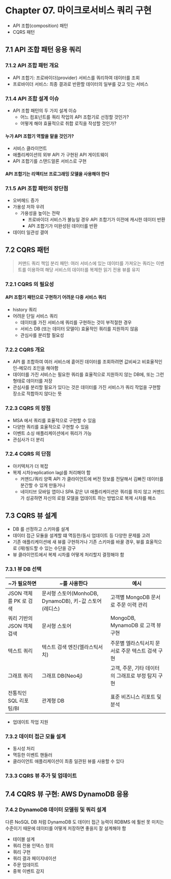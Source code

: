 # Chapter 07. 마이크로서비스 쿼리 구현

- API 조합(composition) 패턴
- CQRS 패턴

## 7.1 API 조합 패턴 응용 쿼리

### 7.1.2 API 조합 패턴 개요

- API 조합기: 프로바이더(provider) 서비스를 쿼리하여 데이터를 조회
- 프로바이더 서비스: 최종 결과로 반환할 데이터의 일부를 갖고 잇는 서비스

### 7.1.4 API 조합 설계 이슈

- API 조합 패턴의 두 가지 설계 이슈
  - 어느 컴포넌트를 쿼리 작업의 API 조합기로 선정할 것인가?
  - 어떻게 해야 효율적으로 취합 로직을 작성할 것인가?

#### 누가 API 조합기 역할을 맡을 것인가?

- 서비스 클라이언트
- 애플리케이션의 외부 API 가 구현된 API 게이트웨이
- API 조합기를 스탠드얼론 서비스로 구현

#### API 조합기는 리액티브 프로그래밍 모델을 사용해야 한다

### 7.1.5 API 조합 패턴의 장단점

- 오버헤드 증가
- 가용성 저하 우려
  - 가용성을 높이는 전략
    - 프로바이더 서비스가 불능일 경우 API 조합기가 이전에 캐시한 데이터 반환
    - API 조합기가 미완성된 데이터를 반환
- 데이터 일관성 결여

## 7.2 CQRS 패턴

> 커맨드 쿼리 책임 분리 패턴: 여러 서비스에 있는 데이터를 가져오는 쿼리는 이벤트를 이용하여 해당 서비스의 데이터를 복제한 읽기 전용 뷰를 유지

### 7.2.1 CQRS 의 필요성

#### API 조합기 패턴으로 구현하기 어려운 다중 서비스 쿼리

- history 쿼리
- 어려운 단일 서비스 쿼리
  - 데이터를 가진 서비스에 쿼리를 구현하는 것이 부적절한 경우
  - 서비스 DB (또는 데이터 모델이) 효율적인 쿼리를 지원하지 않음
  - 관심사를 분리할 필요성

### 7.2.2 CQRS 개요

- API 를 조합하여 여러 서비스에 흩어진 데이터를 조회하려면 값비싸고 비효율적인 인-메모리 조인을 해야함
- 데이터를 가진 서비스는 필요한 쿼리를 효율적으로 지원하지 않는 DB에, 또는 그런 형태로 데이터를 저장
- 관심사를 분리할 필요가 있다는 것은 데이터를 가진 서비스가 쿼리 작업을 구현할 장소로 적합하지 않다는 뜻

### 7.2.3 CQRS 의 장점

- MSA 에서 쿼리를 효율적으로 구현할 수 있음
- 다양한 쿼리를 효율적으로 구현할 수 있음
- 이벤트 소싱 애플리케이션에서 쿼리가 가능
- 관심사가 더 분리

### 7.2.4 CQRS 의 단점

- 아키텍처가 더 복잡
- 복제 시차(replication lag)를 처리해야 함
  - 커맨드/쿼리 양쪽 API 가 클라이언트에 버전 정보를 전달해서 김빠진 데이터를 분간할 수 있게 만들거나
  - 네이티브 모바일 앱이나 SPA 같은 UI 애플리케이션은 쿼리를 하지 않고 커맨드가 성공하면 자신의 로컬 모델을 업데이트 하는 방법으로 복제 시차를 해소

## 7.3 CQRS 뷰 설계

- DB 를 선정하고 스키마를 설계
- 데이터 접근 모듈을 설계할 떄 멱등한/동시 업데이트 등 다양한 문제를 고려
- 기존 애플리케이션에 새 뷰를 구현하거나 기존 스키마를 바꿀 경우, 뷰를 효울적으로 (재)빌드할 수 있는 수단을 강구
- 뷰 클라이언트에서 복제 시차를 어떻게 처리할지 결정해야 함

### 7.3.1 뷰 DB 선택

|~가 필요하면|~를 사용한다|예시|
|---|---|---|
|JSON 객체를 PK 로 검색|문서형 스토어(MonhoDB, DynamoDB), 키-값 스토어(레디스)|고객별 MongoDB 문서로 주문 이력 관리|
|쿼리 기반의 JSON 객체 검색|문서형 스토어|MongoDB, MynamoDB 로 고객 뷰 구현|
|텍스트 쿼리|텍스트 검색 엔진(엘라스틱서치)|주문별 엘라스틱서치 문서로 주문 텍스트 검색 구현|
|그래프 쿼리|그래프 DB(Neo4j)|고객, 주문, 기타 데이터의 그래프로 부정 탐지 구현|
|전통직인 SQL 리포팅/BI|관계형 DB|표준 비즈니스 리포트 및 분석|

- 업데이트 작업 지원

### 7.3.2 데이터 접근 모듈 설계

- 동시성 처리
- 멱등한 이벤트 핸들러
- 클라이언트 애플리케이션이 최종 일관된 뷰를 사용할 수 있다

### 7.3.3 CQRS 뷰 추가 및 업데이트

## 7.4 CQRS 뷰 구현: AWS DynamoDB 응용

### 7.4.2 DynamoDB 데이터 모델링 및 쿼리 설계

다른 NoSQL DB 처럼 DynamoDB 도 데이터 접근 능력이 RDBMS 에 훨씬 못 미치는 수준이기 때문에 데이터를 어떻게 저장하면 좋을지 잘 설계해야 함

- 테이블 설계
- 쿼리 전용 인덱스 정의
- 쿼리 구현
- 쿼리 결과 페이지네이션
- 주문 업데이트
- 중복 이벤트 감지
